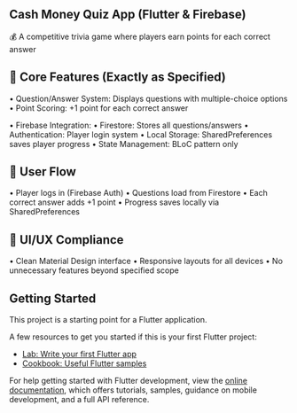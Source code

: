 ## Cash Money Quiz App (Flutter & Firebase)

💰 A competitive trivia game where players earn points for each correct answer

## 🎯 Core Features (Exactly as Specified)

• Question/Answer System: Displays questions with multiple-choice options
• Point Scoring: +1 point for each correct answer

• Firebase Integration:
• Firestore: Stores all questions/answers
• Authentication: Player login system
• Local Storage: SharedPreferences saves player progress
• State Management: BLoC pattern only

## 📱 User Flow

• Player logs in (Firebase Auth)
• Questions load from Firestore
• Each correct answer adds +1 point
• Progress saves locally via SharedPreferences

## 🎨 UI/UX Compliance

• Clean Material Design interface
• Responsive layouts for all devices
• No unnecessary features beyond specified scope



## Getting Started

This project is a starting point for a Flutter application.

A few resources to get you started if this is your first Flutter project:

- [Lab: Write your first Flutter app](https://docs.flutter.dev/get-started/codelab)
- [Cookbook: Useful Flutter samples](https://docs.flutter.dev/cookbook)

For help getting started with Flutter development, view the
[online documentation](https://docs.flutter.dev/), which offers tutorials,
samples, guidance on mobile development, and a full API reference.
